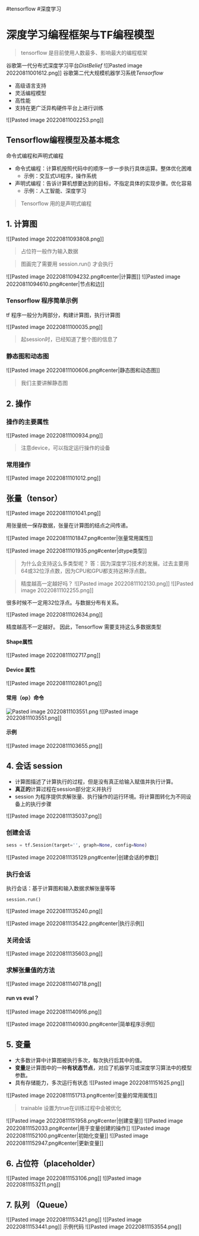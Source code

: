 #tensorflow #深度学习 
# 深度学习编程框架与TF编程模型

> tensorflow 是目前使用人数最多、影响最大的编程框架 

谷歌第一代分布式深度学习平台*DistBelief*
![[Pasted image 20220811001612.png]]
谷歌第二代大规模机器学习系统*Tensorflow*
+ 高级语言支持
+ 灵活编程模型
+ 高性能
+ 支持在更广泛异构硬件平台上进行训练

![[Pasted image 20220811002253.png]]

## Tensorflow编程模型及基本概念
命令式编程和声明式编程
+ 命令式编程：计算机按照代码中的顺序一步一步执行具体运算。整体优化困难
	+ 示例：交互式UI程序，操作系统
+ 声明式编程：告诉计算机想要达到的目标，不指定具体的实现步骤。优化容易
	+ 示例：人工智能、深度学习

> Tensorflow 用的是声明式编程

## **1. 计算图**

![[Pasted image 20220811093808.png]]
> 占位符一般作为输入数据

> 图画完了需要用 session.run() 才会执行 

![[Pasted image 20220811094232.png#center|计算图]]
![[Pasted image 20220811094610.png#center|节点和边]]
### Tensorflow 程序简单示例

tf 程序一般分为两部分，构建计算图，执行计算图 

![[Pasted image 20220811100035.png]]

> 起session时，已经知道了整个图的信息了

### 静态图和动态图

![[Pasted image 20220811100606.png#center|静态图和动态图]]

> 我们主要讲解静态图

## **2. 操作**

### 操作的主要属性

![[Pasted image 20220811100934.png]]

> 注意device，可以指定运行操作的设备

### 常用操作 

![[Pasted image 20220811101012.png]]

## **张量（tensor）**

![[Pasted image 20220811101041.png]]

用张量统一保存数据，张量在计算图的结点之间传递。

![[Pasted image 20220811101847.png#center|张量常用属性]]

![[Pasted image 20220811101935.png#center|dtype类型]]

> 为什么会支持这么多类型呢？
> 答：因为深度学习技术的发展。过去主要用64或32位浮点数，因为CPU和GPU都支持这种浮点数。

> 精度越高一定越好吗？
![[Pasted image 20220811102130.png]]
![[Pasted image 20220811102255.png]]

很多时候不一定用32位浮点。与数据分布有关系。

![[Pasted image 20220811102634.png]]

精度越高不一定越好。
因此，Tensorflow 需要支持这么多数据类型

#### Shape属性
![[Pasted image 20220811102717.png]]

#### Device 属性 

![[Pasted image 20220811102801.png]]

#### 常用（op）命令
![Pasted image 20220811103551.png](app://local/Users/chentong/Documents/projects/working/08-Assets/Pasted%20image%2020220811103551.png?1660185351913)
![[Pasted image 20220811103551.png]]

#### 示例

![[Pasted image 20220811103655.png]]

## **4. 会话 session**

+ 计算图描述了计算执行的过程，但是没有真正给输入赋值并执行计算。
+ **真正的**计算过程在session部分定义并执行
+ session 为程序提供求解张量、执行操作的运行环境。将计算图转化为不同设备上的执行步骤

![[Pasted image 20220811135037.png]]

### 创建会话
```python
sess = tf.Session(target='', graph=None, config=None)
```

![[Pasted image 20220811135129.png#center|创建会话的参数]]

### 执行会话
执行会话：基于计算图和输入数据求解张量等等
```python
session.run()
```
![[Pasted image 20220811135240.png]]

![[Pasted image 20220811135422.png#center|执行示例]]
### 关闭会话

![[Pasted image 20220811135603.png]]

### 求解张量值的方法 
![[Pasted image 20220811140718.png]]

#### run vs eval？

![[Pasted image 20220811140916.png]]

![[Pasted image 20220811140930.png#center|简单程序示例]]
## 5. 变量

+ 大多数计算中计算图被执行多次，每次执行后其中的值。
+ **变量**是计算图中的一种**有状态节点**，对应了机器学习或深度学习算法中的模型参数。
+ 具有存储能力，多次运行有状态
![[Pasted image 20220811151625.png]]

![[Pasted image 20220811151713.png#center|变量的常用属性]]
> trainable 设置为true在训练过程中会被优化

![[Pasted image 20220811151958.png#center|创建变量]]
![[Pasted image 20220811152033.png#center|用于变量创建的操作]]
![[Pasted image 20220811152100.png#center|初始化变量]]
![[Pasted image 20220811152947.png#center|更新变量]]

## 6. 占位符（placeholder）
![[Pasted image 20220811153106.png]]
![[Pasted image 20220811153211.png]]

## 7. 队列 （Queue）

![[Pasted image 20220811153421.png]]
![[Pasted image 20220811153441.png]]
示例代码
![[Pasted image 20220811153554.png]]
